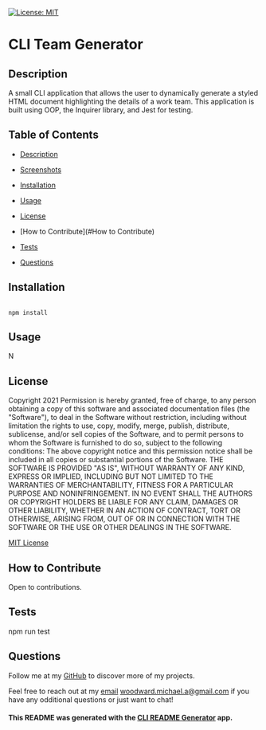 [![License: MIT](https://img.shields.io/badge/License-MIT-yellow.svg)](https://opensource.org/licenses/MIT)

# CLI Team Generator

## Description

A small CLI application that allows the user to dynamically generate a styled HTML document highlighting the details of a work team. This application is built using OOP, the Inquirer library, and Jest for testing.


## Table of Contents

* [Description](#Description)


* [Screenshots](#Screenshots)


* [Installation](#Installation)


* [Usage](#Usage)


* [License](#License)


* [How to Contribute](#How to Contribute)


* [Tests](#Tests)


* [Questions](#Questions)



## Installation

<code>
npm install
</code>

## Usage

N

## License

Copyright 2021
Permission is hereby granted, free of charge, to any person obtaining a copy of this software and associated documentation files (the "Software"), to deal in the Software without restriction, including without limitation the rights to use, copy, modify, merge, publish, distribute, sublicense, and/or sell copies of the Software, and to permit persons to whom the Software is furnished to do so, subject to the following conditions:
The above copyright notice and this permission notice shall be included in all copies or substantial portions of the Software.
THE SOFTWARE IS PROVIDED "AS IS", WITHOUT WARRANTY OF ANY KIND, EXPRESS OR IMPLIED, INCLUDING BUT NOT LIMITED TO THE WARRANTIES OF MERCHANTABILITY, FITNESS FOR A PARTICULAR PURPOSE AND NONINFRINGEMENT. IN NO EVENT SHALL THE AUTHORS OR COPYRIGHT HOLDERS BE LIABLE FOR ANY CLAIM, DAMAGES OR OTHER LIABILITY, WHETHER IN AN ACTION OF CONTRACT, TORT OR OTHERWISE, ARISING FROM, OUT OF OR IN CONNECTION WITH THE SOFTWARE OR THE USE OR OTHER DEALINGS IN THE SOFTWARE.
        

[MIT License](https://www.mit.edu/~amini/LICENSE.md)

## How to Contribute

Open to contributions.

## Tests

npm run test

## Questions

Follow me at my [GitHub](https://github.com/loveliiivelaugh) to discover more of my projects.

Feel free to reach out at my [email](woodward.michael.a@gmail.com) woodward.michael.a@gmail.com if you have any odditional questions or just want to chat!


#### This README was generated with the [CLI README Generator](https://github.com/loveliiivelaugh/nu-hw9-cli-readme-generator) app.
